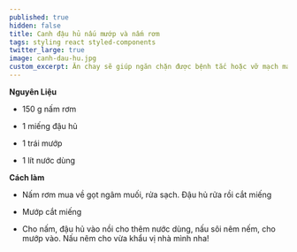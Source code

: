 ```yaml
---
published: true
hidden: false
title: Canh đậu hủ nấu mướp và nấm rơm
tags: styling react styled-components
twitter_large: true
image: canh-dau-hu.jpg
custom_excerpt: Ăn chay sẽ giúp ngăn chặn được bệnh tắc hoặc vỡ mạch máu ở người tăng huyết áp, hạn chế tai biến nhồi máu cơ tim.
---
```


**Nguyên Liệu**

+ 150 g nấm rơm

+ 1 miếng đậu hủ

+ 1 trái mướp

+ 1 lít nước dùng

**Cách làm**

+ Nấm rơm mua về gọt ngâm muối, rửa sạch. Đậu hủ rửa rồi cắt miếng

+ Mướp cắt miếng

+ Cho nấm, đậu hủ vào nồi cho thêm nước dùng, nấu sôi nêm nếm, cho mướp vào. Nấu nêm cho vừa khẩu vị nhà mình nha!